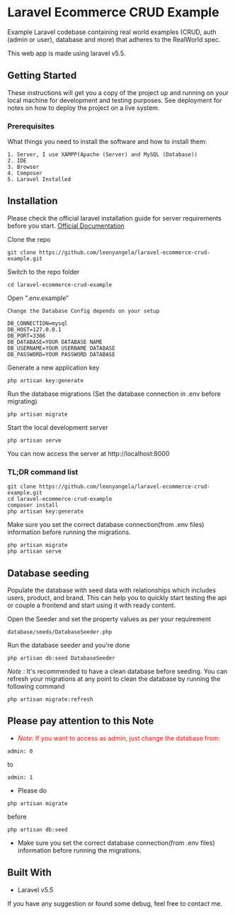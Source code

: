 #  Laravel Ecommerce CRUD Example

<p>Example Laravel codebase containing real world examples (CRUD, auth (admin or user), database and more) that adheres to the RealWorld spec.</p>
<p>This web app is made using laravel v5.5.</p>

## Getting Started
<p>These instructions will get you a copy of the project up and running on your local machine for development and testing purposes. See deployment for notes on how to deploy the project on a live system.</p>

### Prerequisites
What things you need to install the software and how to install them:
```
1. Server, I use XAMPP(Apache (Server) and MySQL (Database))
2. IDE
3. Browser
4. Composer 
5. Laravel Installed
```

## Installation
Please check the official laravel installation guide for server requirements before you start. <a href="https://laravel.com/docs/5.5/installation">Official Documentation</a>

Clone the repo
```
git clone https://github.com/leonyangela/laravel-ecommerce-crud-example.git
```

Switch to the repo folder
```
cd laravel-ecommerce-crud-example
```

Open ".env.example"
```
Change the Database Config depends on your setup

DB_CONNECTION=mysql
DB_HOST=127.0.0.1
DB_PORT=3306
DB_DATABASE=YOUR DATABASE NAME
DB_USERNAME=YOUR USERNAME DATABASE
DB_PASSWORD=YOUR PASSWORD DATABASE 
```

Generate a new application key
```
php artisan key:generate
```

Run the database migrations (Set the database connection in .env before migrating)
```
php artisan migrate
```

Start the local development server
```
php artisan serve
```

You can now access the server at http://localhost:8000

### TL;DR command list
```
git clone https://github.com/leonyangela/laravel-ecommerce-crud-example.git
cd laravel-ecommerce-crud-example
composer install
php artisan key:generate
```

Make sure you set the correct database connection(from .env files) information before running the migrations.
```
php artisan migrate
php artisan serve
```

## Database seeding
Populate the database with seed data with relationships which includes users, product, and brand. This can help you to quickly start testing the api or couple a frontend and start using it with ready content.

Open the Seeder and set the property values as per your requirement
```
database/seeds/DatabaseSeeder.php
```

Run the database seeder and you're done
```
php artisan db:seed DatabaseSeeder
```

<em>Note</em> : It's recommended to have a clean database before seeding. You can refresh your migrations at any point to clean the database by running the following command

```
php artisan migrate:refresh
```

## Please pay attention to this Note
* <p style="color: red"><em>Note</em>: If you want to access as admin, just change the database from:</p>
```
admin: 0
```
to
```
admin: 1
```
* Please do 
``` 
php artisan migrate 
```
before
```
php artisan db:seed
```
* Make sure you set the correct database connection(from .env files) information before running the migrations.

## Built With
* Laravel v5.5

If you have any suggestion or found some debug, feel free to contact me.
